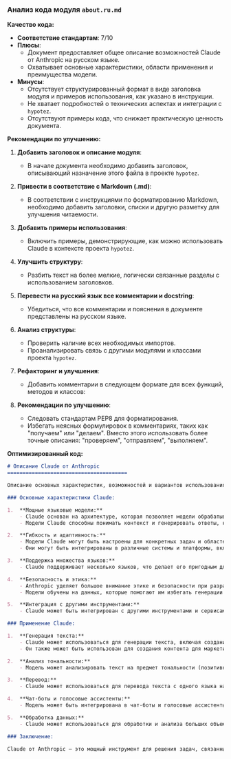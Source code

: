 ### **Анализ кода модуля `about.ru.md`**

**Качество кода:**

- **Соответствие стандартам**: 7/10
- **Плюсы**:
    - Документ предоставляет общее описание возможностей Claude от Anthropic на русском языке.
    - Охватывает основные характеристики, области применения и преимущества модели.
- **Минусы**:
    - Отсутствует структурированный формат в виде заголовка модуля и примеров использования, как указано в инструкции.
    - Не хватает подробностей о технических аспектах и интеграции с `hypotez`.
    - Отсутствуют примеры кода, что снижает практическую ценность документа.

**Рекомендации по улучшению:**

1.  **Добавить заголовок и описание модуля**:
    - В начале документа необходимо добавить заголовок, описывающий назначение этого файла в проекте `hypotez`.

2.  **Привести в соответствие с Markdown (.md)**:
    - В соответствии с инструкциями по форматированию Markdown, необходимо добавить заголовки, списки и другую разметку для улучшения читаемости.

3.  **Добавить примеры использования**:
    - Включить примеры, демонстрирующие, как можно использовать Claude в контексте проекта `hypotez`.

4.  **Улучшить структуру**:
    - Разбить текст на более мелкие, логически связанные разделы с использованием заголовков.

5.  **Перевести на русский язык все комментарии и docstring**:
    - Убедиться, что все комментарии и пояснения в документе представлены на русском языке.

6. **Анализ структуры**:
    - Проверить наличие всех необходимых импортов.
    - Проанализировать связь с другими модулями и классами проекта `hypotez`.

7.  **Рефакторинг и улучшения**:
    - Добавить комментарии в следующем формате для всех функций, методов и классов:

8.  **Рекомендации по улучшению**:
    - Следовать стандартам PEP8 для форматирования.
    - Избегать неясных формулировок в комментариях, таких как "получаем" или "делаем". Вместо этого использовать более точные описания: "проверяем", "отправляем", "выполняем".

**Оптимизированный код:**

```markdown
# Описание Claude от Anthropic
=======================================

Описание основных характеристик, возможностей и вариантов использования языковой модели Claude от Anthropic.

### Основные характеристики Claude:

1.  **Мощные языковые модели:**
    - Claude основан на архитектуре, которая позволяет модели обрабатывать и генерировать текст с высокой точностью и разнообразием.
    - Модели Claude способны понимать контекст и генерировать ответы, которые звучат естественно и соответствуют контексту.

2.  **Гибкость и адаптивность:**
    - Модели Claude могут быть настроены для конкретных задач и областей применения, что делает их универсальным инструментом для различных приложений.
    - Они могут быть интегрированы в различные системы и платформы, включая чат-боты, голосовые ассистенты, и другие интерактивные приложения.

3.  **Поддержка множества языков:**
    - Claude поддерживает несколько языков, что делает его пригодным для глобальных проектов и многоязычных приложений.

4.  **Безопасность и этика:**
    - Anthropic уделяет большое внимание этике и безопасности при разработке моделей. Claude разработан с учетом принципов ответственного использования ИИ.
    - Модели обучены на данных, которые помогают им избегать генерации вредного или неэтичного контента.

5.  **Интеграция с другими инструментами:**
    - Claude может быть интегрирован с другими инструментами и сервисами, такими как Google Cloud, AWS, и другими, что облегчает его использование в существующих экосистемах.

### Применение Claude:

1.  **Генерация текста:**
    - Claude может использоваться для генерации текста, включая создание статей, отчетов, и других документов.
    - Он также может быть использован для создания контента для маркетинга и рекламы.

2.  **Анализ тональности:**
    - Модель может анализировать текст на предмет тональности (позитивная, негативная, нейтральная) и предоставлять ценные аналитические данные.

3.  **Перевод:**
    - Claude может использоваться для перевода текста с одного языка на другой с высокой точностью.

4.  **Чат-боты и голосовые ассистенты:**
    - Модель может быть интегрирована в чат-боты и голосовые ассистенты для создания естественного и интуитивно понятного взаимодействия с пользователями.

5.  **Обработка данных:**
    - Claude может использоваться для обработки и анализа больших объемов текстовых данных, что полезно в таких областях, как финансы, медицина, и другие.

### Заключение:

Claude от Anthropic — это мощный инструмент для решения задач, связанных с обработкой естественного языка. Благодаря своей гибкости, адаптивности и поддержке множества языков, Claude подходит для широкого спектра приложений, от генерации текста до создания чат-ботов и голосовых ассистентов. Компания Anthropic уделяет большое внимание этике и безопасности, что делает Claude надежным выбором для разработчиков и бизнеса.